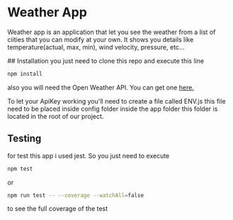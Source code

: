 # Weather App

Weather app is an application that let you see the weather from a list of ciities that you can modify at your own.
It shows you details like temperature(actual, max, min), wind velocity, pressure, etc...

## Installation
you just need to clone this repo and execute this line

```bash
npm install
```

also you will need the Open Weather API.
You can get one [here.](https://openweathermap.org/)

To let your ApiKey working you'll need to create a file called ENV.js this file need to be placed inside config folder inside the app folder this folder is located in the root of our project.

## Testing

for test this app i used jest. So you just need to execute

```bash
npm test
```

or

```bash
npm run test -- --coverage --watchAll=false
```

to see the full coverage of the test
